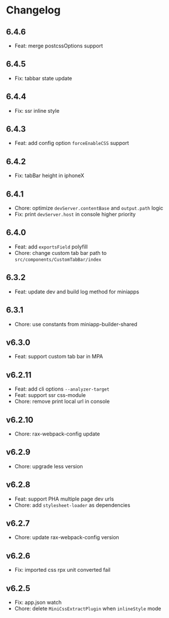 # Changelog

## 6.4.6

- Feat: merge postcssOptions support

## 6.4.5

- Fix: tabbar state update

## 6.4.4

- Fix: ssr inline style

## 6.4.3

- Feat: add config option `forceEnableCSS` support

## 6.4.2

- Fix: tabBar height in iphoneX

## 6.4.1

- Chore: optimize `devServer.contentBase` and `output.path` logic
- Fix: print `devServer.host` in console higher priority

## 6.4.0

- Feat: add `exportsField` polyfill
- Chore: change custom tab bar path to `src/components/CustomTabBar/index`

## 6.3.2

- Feat: update dev and build log method for miniapps

## 6.3.1

- Chore: use constants from miniapp-builder-shared

## v6.3.0

- Feat: support custom tab bar in MPA

## v6.2.11

- Feat: add cli options `--analyzer-target`
- Feat: support ssr css-module
- Chore: remove print local url in console

## v6.2.10

- Chore: rax-webpack-config update

## v6.2.9

- Chore: upgrade less version

## v6.2.8

- Feat: support PHA multiple page dev urls
- Chore: add `stylesheet-loader` as dependencies

## v6.2.7

- Chore: update rax-webpack-config version

## v6.2.6

- Fix: imported css rpx unit converted fail

## v6.2.5

- Fix: app.json watch
- Chore: delete `MiniCssExtractPlugin` when `inlineStyle` mode
